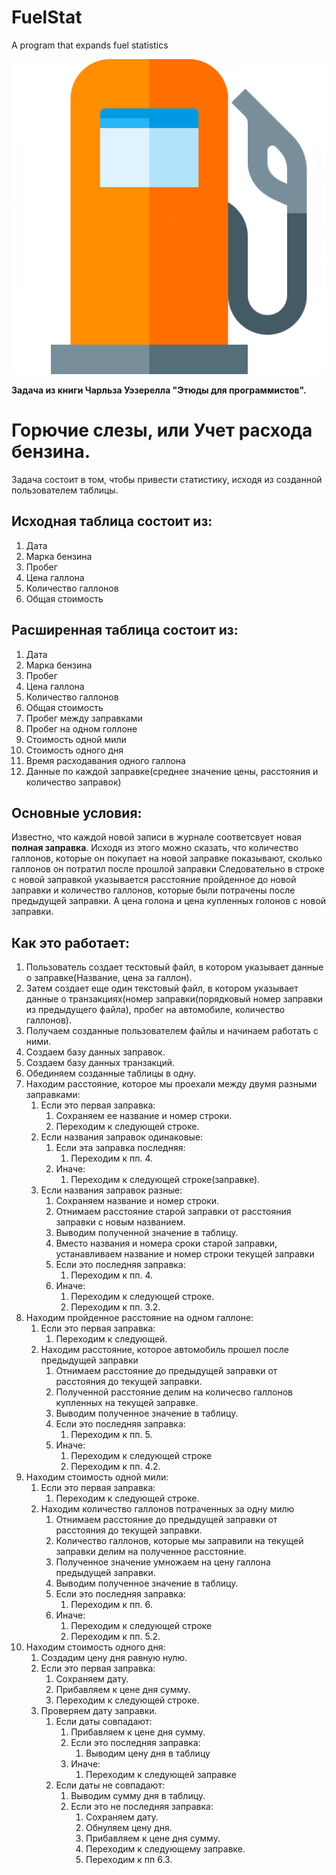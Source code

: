 # FuelStat
A program that expands fuel statistics

![GitHub Logo](/images/logo.png)


**Задача из книги Чарльза Уэзерелла "Этюды для программистов".**

# Горючие слезы, или Учет расхода бензина.
Задача состоит в том, чтобы привести статистику,
исходя из созданной пользователем таблицы.

## Исходная таблица состоит из:
1. Дата
2. Марка бензина
3. Пробег
4. Цена галлона
5. Количество галлонов
6. Общая стоимость

## Расширенная таблица состоит из:
1. Дата
2. Марка бензина
3. Пробег
4. Цена галлона
5. Количество галлонов
6. Общая стоимость
7. Пробег между заправками
8. Пробег на одном голлоне
9. Стоимость одной мили
11. Стоимость одного дня
12. Время расходавания одного галлона
13. Данные по каждой заправке(среднее значение цены, 
    расстояния и количество заправок)


## Основные условия:
Известно, что каждой новой записи в журнале соответсвует
новая **полная заправка**. Исходя из этого можно сказать,
что количество галлонов, которые он покупает на новой заправке
показывают, сколько галлонов он потратил после прошлой заправки
Следовательно в строке с новой заправкой
указывается расстояние пройденное до новой заправки и 
количество галлонов, которые были потрачены после
предыдущей заправки. А цена голона и цена купленных голонов с
новой заправки. 


## Как это работает:
1. Пользователь создает тесктовый файл, в котором указывает
    данные о заправке(Название, цена за галлон).
2. Затем создает еще один текстовый файл, в котором указывает
    данные о транзакциях(номер заправки(порядковый номер заправки
    из предыдущего файла), пробег на автомобиле, количество галлонов).
3. Получаем созданные пользователем файлы и начинаем работать с ними.
4. Создаем базу данных заправок.
5. Создаем базу данных транзакций.
6. Обединяем созданные таблицы в одну.
7. Находим расстояние, которое мы проехали между двумя разными
    заправками:
    1. Если это первая заправка:
        1. Cохраняем ее название и номер строки.
        1. Переходим к следующей строке.
    2. Если названия заправок одинаковые:
        1. Если эта заправка последняя:
            1. Переходим к пп. 4.
        2. Иначе:
            1. Переходим к следующей строке(заправке).
    3. Если названия заправок разные:
        1. Сохраняем название и номер строки.
        2. Отнимаем расстояние старой заправки от
            расстояния заправки с новым названием.
        3. Выводим полученной значение в таблицу.
        4. Вместо названия и номера сроки старой заправки,
            устанавливаем название и номер строки текущей заправки
        5. Если это последняя заправка:
            1. Переходим к пп. 4.
        6. Иначе:
            1. Переходим к следующей строке.
            2. Переходим к пп. 3.2.
8. Находим пройденное расстояние на одном галлоне:
    1. Если это первая заправка:
        1. Переходим к следующей.
    2. Находим расстояние, которое автомобиль прошел после предыдущей
        заправки
        1. Отнимаем расстояние до предыдущей заправки от
            расстояния до текущей заправки.
        2. Полученной расстояние делим на количесво галлонов купленных
            на текущей заправке.
        3. Выводим полученное значение в таблицу.
        4. Если это последняя заправка:
            1. Переходим к пп. 5.
        5. Иначе:
            1. Переходим к следующей строке
            2. Переходим к пп. 4.2.
9. Находим стоимость одной мили:
    1. Если это первая заправка:
        1. Переходим к следующей строке.
    2. Находим количество галлонов потраченных за одну милю
        1. Отнимаем расстояние до предыдущей заправки от
            расстояния до текущей заправки.
        2. Количество галлонов, которые мы заправили на текущей
            заправки делим на полученное расстояние.
        3. Полученное значение умножаем на цену галлона предыдущей
            заправки.
        4. Выводим полученное значение в таблицу.
        5. Если это последняя заправка:
            1. Переходим к пп. 6. 
        4. Иначе:
            1. Переходим к следующей строке
            2. Переходим к пп. 5.2.
10. Находим стоимость одного дня:
    1. Создадим цену дня равную нулю.
    2. Если это первая заправка:
        1. Сохраняем дату.
        2. Прибавляем к цене дня сумму.
        3. Переходим к следующей строке.
    3. Проверяем дату заправки.
        1. Если даты совпадают:
            1. Прибавляем к цене дня сумму.
            2. Если это последняя заправка:
                1. Выводим цену дня в таблицу
            3. Иначе:
                1. Переходим к следующей заправке
        2. Если даты не совпадают:
            1. Выводим сумму дня в таблицу.
            2. Если это не последняя заправка:
                1. Сохраняем дату.
                2. Обнуляем цену дня.
                3. Прибавляем к цене дня сумму.
                4. Переходим к следующему заправке.
                2. Переходим к пп 6.3.



<!-- TODO: Исправить знаки на цифры в github -->